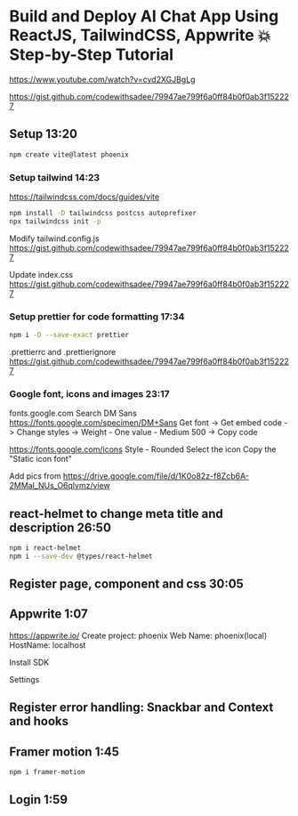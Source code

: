 # Build and Deploy AI Chat App Using ReactJS, TailwindCSS, Appwrite 💥 Step-by-Step Tutorial

https://www.youtube.com/watch?v=cvd2XGJBgLg

https://gist.github.com/codewithsadee/79947ae799f6a0ff84b0f0ab3f152227

## Setup 13:20

```sh
npm create vite@latest phoenix


```

### Setup tailwind 14:23

https://tailwindcss.com/docs/guides/vite
```sh
npm install -D tailwindcss postcss autoprefixer
npx tailwindcss init -p
```

Modify tailwind.config.js
https://gist.github.com/codewithsadee/79947ae799f6a0ff84b0f0ab3f152227

Update index.css
https://gist.github.com/codewithsadee/79947ae799f6a0ff84b0f0ab3f152227

### Setup prettier for code formatting 17:34

```sh
npm i -D --save-exact prettier
```
.prettierrc and .prettierignore
https://gist.github.com/codewithsadee/79947ae799f6a0ff84b0f0ab3f152227

### Google font, icons and images 23:17

fonts.google.com 
Search DM Sans
https://fonts.google.com/specimen/DM+Sans
Get font -> Get embed code -> Change styles -> Weight - One value - Medium 500 -> Copy code

https://fonts.google.com/icons
Style - Rounded
Select the icon
Copy the "Static icon font"

Add pics from https://drive.google.com/file/d/1K0o82z-f8Zcb6A-2MMal_NUs_O6qlvmz/view

## react-helmet to change meta title and description 26:50

```sh
npm i react-helmet
npm i --save-dev @types/react-helmet
```

## Register page, component and css 30:05

## Appwrite 1:07

https://appwrite.io/
Create project: phoenix
Web
Name: phoenix(local)
HostName: localhost

Install SDK

Settings

## Register error handling: Snackbar and Context and hooks



## Framer motion  1:45
```
npm i framer-motion
```

## Login 1:59
